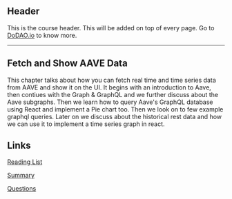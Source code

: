 ## Header
This is the course header. This will be added on top of every page. Go to [DoDAO.io](https://www.dodao.io) to know more.

---

## Fetch and Show AAVE Data
 
This chapter talks about how you can fetch real time and time series data from AAVE and show it on the UI. It begins with an introduction to Aave, then contiues with the Graph & GraphQL and we further discuss about the Aave subgraphs. Then we learn how to query Aave's GraphQL database using React and implement a Pie chart too. Then we look on to few example graphql queries. Later on we discuss about the historical rest data and how we can use it to implement a time series graph in react.


## Links
[Reading List](./../../generated/readings/aave-smart-contracts.md)

[Summary](./../../generated/summaries/fetching-aave-data.md)

[Questions](./../../generated/questions/fetching-aave-data.md)
